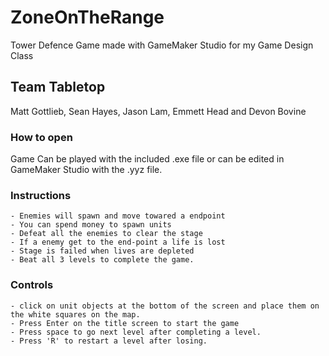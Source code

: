 # ZoneOnTheRange
Tower Defence Game made with GameMaker Studio for my Game Design Class

## Team Tabletop
Matt Gottlieb, Sean Hayes, Jason Lam, Emmett Head and Devon Bovine

### How to open
Game Can be played with the included .exe file or can be edited in GameMaker Studio with the .yyz file.

### Instructions
	- Enemies will spawn and move towared a endpoint
	- You can spend money to spawn units
	- Defeat all the enemies to clear the stage
	- If a enemy get to the end-point a life is lost
	- Stage is failed when lives are depleted
	- Beat all 3 levels to complete the game.
### Controls
	- click on unit objects at the bottom of the screen and place them on the white squares on the map.
	- Press Enter on the title screen to start the game
	- Press space to go next level after completing a level.
	- Press 'R' to restart a level after losing.
